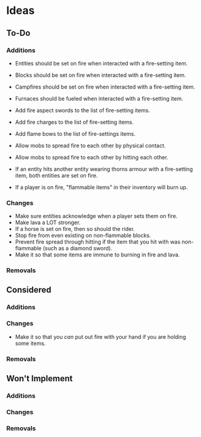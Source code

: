 # Ideas

## To-Do

### Additions

- Entities should be set on fire when interacted with a fire-setting item.
- Blocks should be set on fire when interacted with a fire-setting item.
- Campfires should be set on fire when interacted with a fire-setting item.
- Furnaces should be fueled when interacted with a fire-setting item.

- Add fire aspect swords to the list of fire-setting items.
- Add fire charges to the list of fire-setting items.
- Add flame bows to the list of fire-settings items.

- Allow mobs to spread fire to each other by physical contact.
- Allow mobs to spread fire to each other by hitting each other.

- If an entity hits another entity wearing thorns armour with a fire-setting item, both entities are set on fire.

- If a player is on fire, "flammable items" in their inventory will burn up.

### Changes

- Make sure entities acknowledge when a player sets them on fire.
- Make lava a LOT stronger.
- If a horse is set on fire, then so should the rider.
- Stop fire from even existing on non-flammable blocks.
- Prevent fire spread through hitting if the item that you hit with was non-flammable (such as a diamond sword).
- Make it so that some items are immune to burning in fire and lava.

### Removals

## Considered

### Additions

### Changes

- Make it so that you *can* put out fire with your hand if you are holding some items.

### Removals

## Won't Implement

### Additions

### Changes

### Removals
